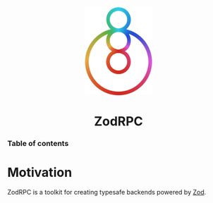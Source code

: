 <div align="center">
  <img src="./logo/nostroke_3.png" height="200px" />
  <h1 align="center">ZodRPC</h1>
</div>

<!-- Place this tag where you want the button to render. -->

<!-- Created by [@vriad](https://twitter.com/vriad), maintained by  -->

### Table of contents

# Motivation

ZodRPC is a toolkit for creating typesafe backends powered by [Zod](https://github.com/vriad/zod).

<!-- If you think static typing isn't worth the trouble, or you're unfamiliar with type safely in general, I encourage you to read on. I think you'll be surprised how convenient and delightful it can be to develop an application with strong, static typing from end to end.

If you're a TypeScript fan, strap in because you're going to love this. -->
<!--
The fundamental complexity of backend development is transferring and transforming data as it passes between your database, your ORM, your API endpoints, your caching layer, and the client. It's your job to write code to ensure that the data is in the proper shape at each step along the way.

Usually, you end up with a codebase that's a rat's nest of duct tape and type validators. These type validators may be explicitly defined (using tools like Joi, Yup, or Zod), implicitly defined (the return type of SQL query), or composed entirely of hopes and prayers (if you don't use TypeScript!).

That's where zod-rpc comes in. zod-rpc makes it easy to define and enforce the shape of your data as it passes through the layers of your application.

But we'll get to that. Let's start with some basics.

# Installation

```ts
yarn add zodrpc
```

```ts
npm install --save zodrpc
```

# Basic usage

## Primitives

```ts
const stringSchema = zodrpc.string();
const numberSchema = zodrpc.number();
const booleanSchema = zodrpc.boolean();
const bigintSchema = zodrpc.bigint();
const dateSchema = zodrpc.date();
```

The core of zod-rpc is a validation library, similar to Yup, Joi, or io-ts. If you've never heard of any of these, don't worry, no prior experience is required.

Let's create a simple schema that validates strings.

```ts
import zodrpc from 'zodrpc';

const stringSchema = zodrpc.string();
```

Every zod-rpc schema has certain methods.

### Parsing

We can use the `.parse` method to check a value against the schema type.

```ts
stringSchema.parse('asdf'); // => return "asdf"
stringSchema.parse(12); // => TypeError
```

### Type inference

You can infer the TypeScript type of any schema like so:

```ts
const A = z.string();
type A = z.infer<typeof A>; // string
```

### Optional

We can make schemas `optional` like so:

```ts
const stringOrUndefined = stringSchema.optional(); // returns a
stringOrUndefined.parse(undefined); // => passes, returns undefined

type t = z.infer<typeof stringOrUndefined>;
// string | undefined
```

### Nullable

Similarly, we can make a schema nullable like so:

```ts
const stringOrNull = stringSchema.nullable();
stringOrUndefined.parse(null); // => passes, returns null

type t = z.infer<typeof stringOrUndefined>;
// string | null
```

### Immutability

zod-rpc schemas are immutable! All methods return a new schema instance.

`.parse`, `.optional`, and `.nullable` are available on _any_ zod-rpc schema.


### Enums

```ts
const breed = zodrpc.string().oneOf('lab', 'schnauzer', 'beagle');
// zod-rpcType<"lab" | "schnauzer" | "beagle">
```

### Arrays

### Objects

- merge
- augment
- pick
- omit
- partial
-

# Example

#### 1. Define your data models in zod-rpc

```ts
import zodrpc from 'zodrpc';

const User = zodrpc.model({
  name: 'User',
  fields: {
    id: zodrpc.id(),
    firstName: zodrpc.field(zodrpc.string(), {
      label: 'First name',
    }),
  },
});
```

#### 2. Spec your API

```ts
const app = zodrpc.rest({
  contextType: zodrpc.object({
    token: zodrpc.string(),
  }),
  context(req, res) {
    // if the return type doesn't match contextType
    // a 400 error is sent
    return { token: zodrpc.string().parse(req.headers['Authorization']) };
  },
});

// familiar Express-like API
app
  .patch((ctx) => {
    return {
      path: zodrpc.path().push('user').param('id',zodrpc.string()),
      body: schema.models.User.partial(), // validator for request body
      returns: schema.models.User.fields() // strip all relations
      authorize: (ctx) => {
        const token = ctx.token;
        // run authorization check
        return true;
      },
    };
  })
  .implement(({ query, body, req, res, next, ctx }) => {
    req.body; // any
    req.query; // any
    query; // { id: string }
    body; // => { firstName: string }

    const updatedUser = ctx.orm.updateUser(body) // update user here
    return updatedUser;
  });

app.serve(3000);
```

This is an example for implementing a REST API but zod-rpc has built-in modules to define REST, RPC, and GraphQL APIs in a totally typesafe way.

#### 3. Generate a TypeScript client SDK from your API

```ts
// ./server/app.ts
app.export.toSDK({
  path: `${__dirname}/../client/sdk.ts`,
});

// ./client/index.ts
import SDK from './sdk';

const setFirstName = async (firstName: string) => {
  const updatedUser = await SDK.user.id('ID_HERE').patch({ firstName });
  updatedUser; // { id: string, firstName: string };
};
```

# Installation

```
yarn add zodrpc

npm install zodrpc --save
```

# Concepts

## Schema definitions vs API definitions

Moving forward, it is vital that you understand the difference between "model definitions" and "API definitions". GraphQL users tend to be acutely aware of this distinction, but if you have a background implementing traditional SQL-backed REST APIs it may be confusing initially.

Model definitions define the data types _that will be stored in your database_.

API definitions define the data types that are _accepted or returned by the API consumed by the client_.

If you've ever created an ORM model, that would be classified as a "schema definition" since ORMs provide helper functions for writing to your database. On the other hand, GraphQL definitions are "API definitions" since they define what data your clients can read or write to the database.

In zod-rpc you define your models first. Then you create API endpoints using your models as a basis. What this means exactly will become clear as you read through these docs.

# Usage

### Import

```ts
import zod-rpc from 'zodrpc';
```

### Create a zod-rpc instance

You create an "instance" of zodrpc with the `zod-rpcFactory` method.

```ts
import zod-rpc from 'zodrpc';

export const s = zod-rpc.create();
```

### Create model definitions

You can use the zod-rpc instance to define data util.

```ts
const Player = s.model({
  define() {
    return {
      id: s.id(),
      email: s.string().required(),
      points: s.int(),
    };
  },
});
```

You can use the following methods to define the properties of a model

```ts
// for primary keys
s.id();

// primitive types
s.string();
s.int();
s.float();
s.boolean();

// arrays of primitive types
s.array.string();
s.array.float();
s.array.int();
s.array.boolean();
```

With the exception of `s.id()` (which is always considered `required`), you can append `.required()` to any of these to make it a required field.

With the exception of `s.id()` (which is always considered `unique`), you can append `.unique()` to any property to enforce uniqueness.

### Relations

Use `s.toOne` and `s.toMany` to create relations between models.

```ts
const Guild = s.model({
  define() {
    return {
      id: s.id(),
      name: s.string().required(),
      createdBy: s.toOne(Player),
      players: s.toMany(Player),
    };
  },
});
```

### Recursive relations

To create recursive relations without getting TypeScript errors, you have to _explicitly type_ your models.

```ts
interface Player {
  id: string;
  email: string;
  points?: number;
}

const Player: s.model<Player> = s.model({
  define() {
    return {
      id: s.id(),
      email: s.string().required(),
      points: s.int(),
      guild: s.toOne(Guild), // adding this creates a cycle
    };
  },
});

interface Guild {
  id: string;
  name: string;
  createdBy: Player;
  members: Player[];
}

const Guild: s.model<Guild> = s.model({
  define() {
    return {
      id: s.id(),
      name: s.string().required(),
      createdBy: s.toOne(Player),
      players: s.toMany(Player),
    };
  },
});
```

### Validation checks

Currently zod-rpc doesn't support validation checks beyond verifying basic types (string, float, etc). We plan to incorporate more advanced validation (e.g. number min/max, string length, regex support, `isEmail`, `isURL`, etc) in a future release.

# Configuration

```ts
import zod-rpc from "zodrpc";


const s = zod-rpc.create<{}>
```

For all but the simplest cases, you'll want to configure your zod-rpc instance by passing a type the

You are able to configure various options by passing a TypeScript type into the generic `zod-rpcFactory` function, like so:

```ts
const s =
  zod -
  rpcFactory<{
    context: { userId: string; token: string };
  }>();
```

### Define schema definitions

You define your data types with `zodrpc.model`.

```ts
const User = zodrpc.model({
  define(){
    return {
      firstName: s.string().required().authorize(())
    }
  }
})
``` -->
